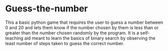 # Guess-the-number
This a basic python game that requires the user to guess a number between 0 and 20 and lets them know if the number chosen by them is less than or greater than the number chosen randomly by the program.
It is a self-teaching aid meant to learn the basics of binary search by observing the least number of steps taken to guess the correct number. 
